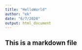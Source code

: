```yaml
---
title: "HelloWorld"
author: "ek"
date: "6/7/2020"
output: html_document
---
```


## This is a markdown file



